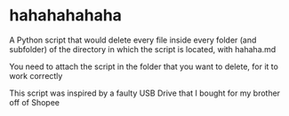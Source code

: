# hahahahahaha
A Python script that would delete every file inside every folder (and subfolder) of the directory in which the script is located, with hahaha.md

You need to attach the script in the folder that you want to delete, for it to work correctly

This script was inspired by a faulty USB Drive that I bought for my brother off of Shopee

